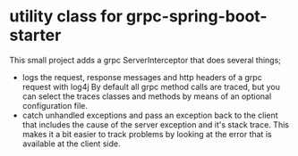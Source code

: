 # utility class for  grpc-spring-boot-starter

This small project adds a grpc ServerInterceptor that does several things;

- logs the request, response messages and http headers of a grpc request with log4j By default all grpc method calls are traced, but you can select the traces classes and methods by means of an optional configuration file.
- catch unhandled exceptions and pass an exception back to the client that includes the cause of the server exception and it's stack trace. This makes it a bit easier to track problems by looking at the error that is available at the client side.
 



